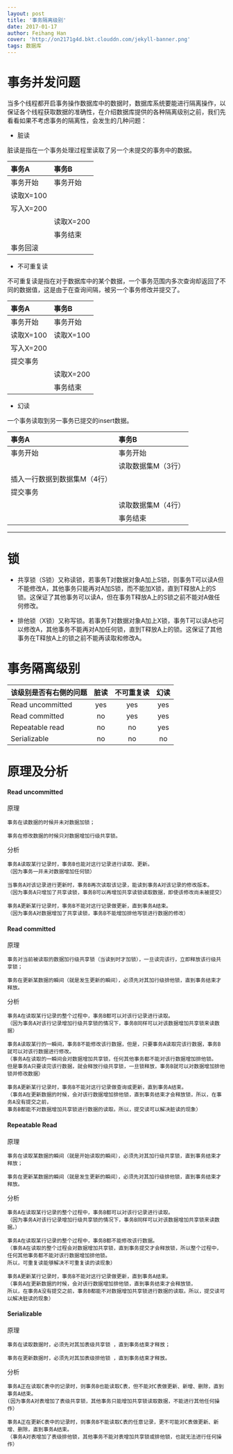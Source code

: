 ```yaml
---
layout: post
title: '事务隔离级别'
date: 2017-01-17
author: Feihang Han
cover: 'http://on2171g4d.bkt.clouddn.com/jekyll-banner.png'
tags: 数据库
---
```


# 事务并发问题

当多个线程都开启事务操作数据库中的数据时，数据库系统要能进行隔离操作，以保证各个线程获取数据的准确性，在介绍数据库提供的各种隔离级别之前，我们先看看如果不考虑事务的隔离性，会发生的几种问题：

* 脏读

脏读是指在一个事务处理过程里读取了另一个未提交的事务中的数据。

| 事务A | 事务B |
| :--- | :--- |
| 事务开始 | 事务开始 |
| 读取X=100 |  |
| 写入X=200 |  |
|  | 读取X=200 |
|  | 事务结束 |
| 事务回滚 |  |

* 不可重复读

不可重复读是指在对于数据库中的某个数据，一个事务范围内多次查询却返回了不同的数据值，这是由于在查询间隔，被另一个事务修改并提交了。

| 事务A | 事务B |
| :--- | :--- |
| 事务开始 | 事务开始 |
| 读取X=100 | 读取X=100 |
| 写入X=200 |  |
| 提交事务 |  |
|  | 读取X=200 |
|  | 事务结束 |

* 幻读

一个事务读取到另一事务已提交的insert数据。

| 事务A | 事务B |
| :--- | :--- |
| 事务开始 | 事务开始 |
|  | 读取数据集M（3行） |
| 插入一行数据到数据集M（4行） |  |
| 提交事务 |  |
|  | 读取数据集M（4行） |
|  | 事务结束 |

---

# 锁

* 共享锁（S锁）又称读锁，若事务T对数据对象A加上S锁，则事务T可以读A但不能修改A，其他事务只能再对A加S锁，而不能加X锁，直到T释放A上的S 锁。这保证了其他事务可以读A，但在事务T释放A上的S锁之前不能对A做任何修改。

* 排他锁（X锁）又称写锁。若事务T对数据对象A加上X锁，事务T可以读A也可以修改A，其他事务不能再对A加任何锁，直到T释放A上的锁。这保证了其他事务在T释放A上的锁之前不能再读取和修改A。

# 事务隔离级别

| 该级别是否有右侧的问题 | 脏读 | 不可重复读 | 幻读 |
| :--- | :---: | :---: | :---: |
| Read uncommitted | yes | yes | yes |
| Read committed | no | yes | yes |
| Repeatable read | no | no | yes |
| Serializable | no | no | no |

# 原理及分析

#### Read uncommitted

原理

```
事务在读数据的时候并未对数据加锁；

事务在修改数据的时候只对数据增加行级共享锁。
```

分析

```
事务A读取某行记录时，事务B也能对这行记录进行读取、更新。
（因为事务一并未对数据增加任何锁）

当事务A对该记录进行更新时，事务B再次读取该记录，能读到事务A对该记录的修改版本。
（因为事务A只增加了共享读锁，事务B可以再增加共享读锁读取数据，即使该修改尚未被提交）

事务A更新某行记录时，事务B不能对这行记录做更新，直到事务A结束。
（因为事务A对数据增加了共享读锁，事务B不能增加排他写锁进行数据的修改）
```

#### Read committed

原理

```
事务对当前被读取的数据加行级共享锁（当读到时才加锁），一旦读完该行，立即释放该行级共享锁；

事务在更新某数据的瞬间（就是发生更新的瞬间），必须先对其加行级排他锁，直到事务结束才释放。
```

分析

```
事务A在读取某行记录的整个过程中，事务B都可以对该行记录进行读取。
（因为事务A对该行记录增加行级共享锁的情况下，事务B同样可以对该数据增加共享锁来读数据）

事务A读取某行的一瞬间，事务B不能修改该行数据，但是，只要事务A读取完该行数据，事务B就可以对该行数据进行修改。
（事务A在读取的一瞬间会对数据增加共享锁，任何其他事务都不能对该行数据增加排他锁。
但是事务A只要读完该行数据，就会释放行级共享锁，一旦锁释放，事务B就可以对数据增加排他锁并修改数据）

事务A更新某行记录时，事务B不能对这行记录做查询或更新，直到事务A结束。
（事务A在更新数据的时候，会对该行数据增加排他锁，直到事务结束才会释放锁，所以，在事务A没有提交之前，
事务B都能不对数据增加共享锁进行数据的读取。所以，提交读可以解决脏读的现象）
```

#### Repeatable Read

原理

```
事务在读取某数据的瞬间（就是开始读取的瞬间），必须先对其加行级共享锁，直到事务结束才释放；

事务在更新某数据的瞬间（就是发生更新的瞬间），必须先对其加行级排他锁，直到事务结束才释放。
```

分析

```
事务A在读取某行记录的整个过程中，事务B都可以对该行记录进行读取。
（因为事务A对该行记录增加行级共享锁的情况下，事务B同样可以对该数据增加共享锁来读数据。）

事务A在读取某行记录的整个过程中，事务B都不能修改该行数据。
（事务A在读取的整个过程会对数据增加共享锁，直到事务提交才会释放锁，所以整个过程中，任何其他事务都不能对该行数据增加排他锁。
所以，可重复读能够解决不可重复读的读现象）

事务A更新某行记录时，事务B不能对这行记录做更新，直到事务A结束。
（事务A在更新数据的时候，会对该行数据增加排他锁，直到事务结束才会释放锁，
所以，在事务A没有提交之前，事务B都能不对数据增加共享锁进行数据的读取。所以，提交读可以解决脏读的现象）
```

#### Serializable

原理

```
事务在读取数据时，必须先对其加表级共享锁 ，直到事务结束才释放；

事务在更新数据时，必须先对其加表级排他锁 ，直到事务结束才释放。
```

分析

```
事务A正在读取C表中的记录时，则事务B也能读取C表，但不能对C表做更新、新增、删除，直到事务A结束。
(因为事务A对表增加了表级共享锁，其他事务只能增加共享锁读取数据，不能进行其他任何操作）

事务A正在更新C表中的记录时，则事务B不能读取C表的任意记录，更不可能对C表做更新、新增、删除，直到事务A结束。
（事务A对表增加了表级排他锁，其他事务不能对表增加共享锁或排他锁，也就无法进行任何操作）
```



